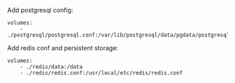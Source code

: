 Add postgresql config:

```
volumes:
    - ./postgresql/postgresql.conf:/var/lib/postgresql/data/pgdata/postgresql.conf
```


Add redis conf and persistent storage:

```
volumes:
    - ./redis/data:/data
    - ./redis/redis.conf:/usr/local/etc/redis/redis.conf
```

